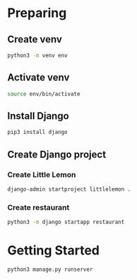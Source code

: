 # Preparing
## Create venv
```bash
python3 -m venv env
```

## Activate venv
```bash
source env/bin/activate
```

## Install Django
```bash
pip3 install django
```

## Create Django project
### Create Little Lemon
```bash
django-admin startproject littlelemon .
```

### Create restaurant
```bash
python3 -m django startapp restaurant
```

# Getting Started
```bash
python3 manage.py runserver
```
